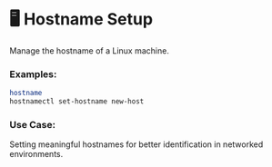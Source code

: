# 🖥️ Hostname Setup

Manage the hostname of a Linux machine.

### Examples:
```bash
hostname
hostnamectl set-hostname new-host
```

### Use Case:
Setting meaningful hostnames for better identification in networked environments.